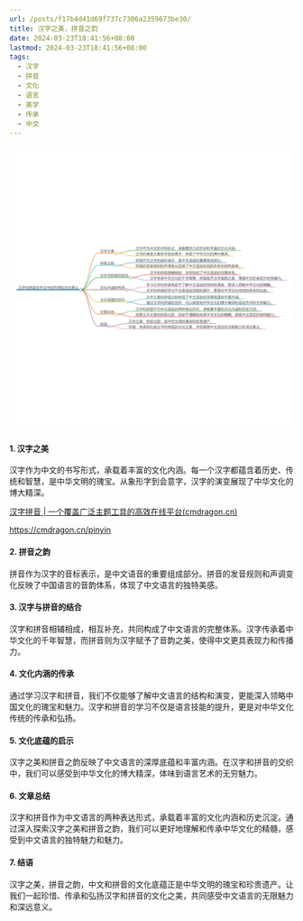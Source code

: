 ```yaml
---
url: /posts/f17b4d41d69f737c7306a2359673be30/
title: 汉字之美，拼音之韵
date: 2024-03-23T18:41:56+08:00
lastmod: 2024-03-23T18:41:56+08:00
tags:
  - 汉字
  - 拼音
  - 文化
  - 语言
  - 美学
  - 传承
  - 中文
---
```



<img src="/images/2024_03_23 18_43_03.png" title="2024_03_23 18_43_03.png" alt="2024_03_23 18_43_03.png"/>

#### 1. 汉字之美

汉字作为中文的书写形式，承载着丰富的文化内涵。每一个汉字都蕴含着历史、传统和智慧，是中华文明的瑰宝。从象形字到会意字，汉字的演变展现了中华文化的博大精深。

[汉字拼音 | 一个覆盖广泛主题工具的高效在线平台(cmdragon.cn)](https://cmdragon.cn/pinyin)

https://cmdragon.cn/pinyin

#### 2. 拼音之韵

拼音作为汉字的音标表示，是中文语音的重要组成部分。拼音的发音规则和声调变化反映了中国语言的音韵体系，体现了中文语言的独特美感。

#### 3. 汉字与拼音的结合

汉字和拼音相辅相成，相互补充，共同构成了中文语言的完整体系。汉字传承着中华文化的千年智慧，而拼音则为汉字赋予了音韵之美，使得中文更具表现力和传播力。

#### 4. 文化内涵的传承

通过学习汉字和拼音，我们不仅能够了解中文语言的结构和演变，更能深入领略中国文化的瑰宝和魅力。汉字和拼音的学习不仅是语言技能的提升，更是对中华文化传统的传承和弘扬。

#### 5. 文化底蕴的启示

汉字之美和拼音之韵反映了中文语言的深厚底蕴和丰富内涵。在汉字和拼音的交织中，我们可以感受到中华文化的博大精深，体味到语言艺术的无穷魅力。

#### 6. 文章总结

汉字和拼音作为中文语言的两种表达形式，承载着丰富的文化内涵和历史沉淀。通过深入探索汉字之美和拼音之韵，我们可以更好地理解和传承中华文化的精髓，感受到中文语言的独特魅力和魅力。

#### 7. 结语

汉字之美，拼音之韵，中文和拼音的文化底蕴正是中华文明的瑰宝和珍贵遗产。让我们一起珍惜、传承和弘扬汉字和拼音的文化之美，共同感受中文语言的无限魅力和深远意义。